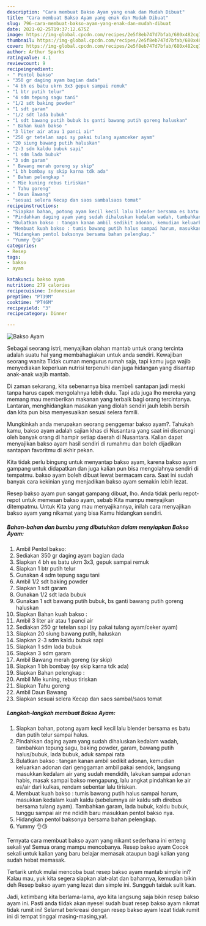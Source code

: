 ```yaml
---
description: "Cara membuat Bakso Ayam yang enak dan Mudah Dibuat"
title: "Cara membuat Bakso Ayam yang enak dan Mudah Dibuat"
slug: 796-cara-membuat-bakso-ayam-yang-enak-dan-mudah-dibuat
date: 2021-02-25T19:37:12.675Z
image: https://img-global.cpcdn.com/recipes/2e5f8eb747d7bfab/680x482cq70/bakso-ayam-foto-resep-utama.jpg
thumbnail: https://img-global.cpcdn.com/recipes/2e5f8eb747d7bfab/680x482cq70/bakso-ayam-foto-resep-utama.jpg
cover: https://img-global.cpcdn.com/recipes/2e5f8eb747d7bfab/680x482cq70/bakso-ayam-foto-resep-utama.jpg
author: Arthur Sparks
ratingvalue: 4.1
reviewcount: 9
recipeingredient:
- " Pentol bakso"
- "350 gr daging ayam bagian dada"
- "4 bh es batu ukrn 3x3 gepuk sampai remuk"
- "1 btr putih telur"
- "4 sdm tepung sagu tani"
- "1/2 sdt baking powder"
- "1 sdt garam"
- "1/2 sdt lada bubuk"
- "1 sdt bawang putih bubuk bs ganti bawang putih goreng haluskan"
- " Bahan kuah bakso "
- "3 liter air atau 1 panci air"
- "250 gr tetelan sapi sy pakai tulang ayamceker ayam"
- "20 siung bawang putih haluskan"
- "2-3 sdm kaldu bubuk sapi"
- "1 sdm lada bubuk"
- "3 sdm garam"
- " Bawang merah goreng sy skip"
- "1 bh bombay sy skip karna tdk ada"
- " Bahan pelengkap "
- " Mie kuning rebus tiriskan"
- " Tahu goreng"
- " Daun Bawang"
- "sesuai selera Kecap dan saos sambalsaos tomat"
recipeinstructions:
- "Siapkan bahan, potong ayam kecil kecil lalu blender bersama es batu dan putih telur sampai halus."
- "Pindahkan daging ayam yang sudah dihaluskan kedalam wadah, tambahkan tepung sagu, baking powder, garam, bawang putih halus/bubuk, lada bubuk, aduk sampai rata"
- "Bulatkan bakso : tangan kanan ambil sedikit adonan, kemudian keluarkan adonan dari genggaman ambil pakai sendok, langsung masukkan kedalam air yang sudah mendidih, lakukan sampai adonan habis, masak sampai bakso mengapung, lalu angkat pindahkan ke air es/air dari kulkas, rendam sebentar lalu tiriskan."
- "Membuat kuah bakso : tumis bawang putih halus sampai harum, masukkan kedalam kuah kaldu (sebelumnya air kaldu sdh direbus bersama tulang ayam). Tambahkan garam, lada bubuk, kaldu bubuk, tunggu sampai air me ndidih baru masukkan pentol bakso nya."
- "Hidangkan pentol baksonya bersama bahan pelengkap."
- "Yummy 👌😘"
categories:
- Resep
tags:
- bakso
- ayam

katakunci: bakso ayam 
nutrition: 279 calories
recipecuisine: Indonesian
preptime: "PT39M"
cooktime: "PT46M"
recipeyield: "3"
recipecategory: Dinner

---
```



![Bakso Ayam](https://img-global.cpcdn.com/recipes/2e5f8eb747d7bfab/680x482cq70/bakso-ayam-foto-resep-utama.jpg)

Sebagai seorang istri, menyajikan olahan mantab untuk orang tercinta adalah suatu hal yang membahagiakan untuk anda sendiri. Kewajiban seorang  wanita Tidak cuman mengurus rumah saja, tapi kamu juga wajib menyediakan keperluan nutrisi terpenuhi dan juga hidangan yang disantap anak-anak wajib mantab.

Di zaman  sekarang, kita sebenarnya bisa membeli santapan jadi meski tanpa harus capek mengolahnya lebih dulu. Tapi ada juga lho mereka yang memang mau memberikan makanan yang terbaik bagi orang tercintanya. Lantaran, menghidangkan masakan yang diolah sendiri jauh lebih bersih dan kita pun bisa menyesuaikan sesuai selera famili. 



Mungkinkah anda merupakan seorang penggemar bakso ayam?. Tahukah kamu, bakso ayam adalah sajian khas di Nusantara yang saat ini disenangi oleh banyak orang di hampir setiap daerah di Nusantara. Kalian dapat menyajikan bakso ayam hasil sendiri di rumahmu dan boleh dijadikan santapan favoritmu di akhir pekan.

Kita tidak perlu bingung untuk menyantap bakso ayam, karena bakso ayam gampang untuk didapatkan dan juga kalian pun bisa mengolahnya sendiri di tempatmu. bakso ayam boleh dibuat lewat bermacam cara. Saat ini sudah banyak cara kekinian yang menjadikan bakso ayam semakin lebih lezat.

Resep bakso ayam pun sangat gampang dibuat, lho. Anda tidak perlu repot-repot untuk memesan bakso ayam, sebab Kita mampu menyajikan ditempatmu. Untuk Kita yang mau menyajikannya, inilah cara menyajikan bakso ayam yang nikamat yang bisa Kamu hidangkan sendiri.

<!--inarticleads1-->

##### Bahan-bahan dan bumbu yang dibutuhkan dalam menyiapkan Bakso Ayam:

1. Ambil  Pentol bakso:
1. Sediakan 350 gr daging ayam bagian dada
1. Siapkan 4 bh es batu ukrn 3x3, gepuk sampai remuk
1. Siapkan 1 btr putih telur
1. Gunakan 4 sdm tepung sagu tani
1. Ambil 1/2 sdt baking powder
1. Siapkan 1 sdt garam
1. Gunakan 1/2 sdt lada bubuk
1. Gunakan 1 sdt bawang putih bubuk, bs ganti bawang putih goreng haluskan
1. Siapkan  Bahan kuah bakso :
1. Ambil 3 liter air atau 1 panci air
1. Sediakan 250 gr tetelan sapi (sy pakai tulang ayam/ceker ayam)
1. Siapkan 20 siung bawang putih, haluskan
1. Siapkan 2-3 sdm kaldu bubuk sapi
1. Siapkan 1 sdm lada bubuk
1. Siapkan 3 sdm garam
1. Ambil  Bawang merah goreng (sy skip)
1. Siapkan 1 bh bombay (sy skip karna tdk ada)
1. Siapkan  Bahan pelengkap :
1. Ambil  Mie kuning, rebus tiriskan
1. Siapkan  Tahu goreng
1. Ambil  Daun Bawang
1. Siapkan sesuai selera Kecap dan saos sambal/saos tomat




<!--inarticleads2-->

##### Langkah-langkah membuat Bakso Ayam:

1. Siapkan bahan, potong ayam kecil kecil lalu blender bersama es batu dan putih telur sampai halus.
1. Pindahkan daging ayam yang sudah dihaluskan kedalam wadah, tambahkan tepung sagu, baking powder, garam, bawang putih halus/bubuk, lada bubuk, aduk sampai rata
1. Bulatkan bakso : tangan kanan ambil sedikit adonan, kemudian keluarkan adonan dari genggaman ambil pakai sendok, langsung masukkan kedalam air yang sudah mendidih, lakukan sampai adonan habis, masak sampai bakso mengapung, lalu angkat pindahkan ke air es/air dari kulkas, rendam sebentar lalu tiriskan.
1. Membuat kuah bakso : tumis bawang putih halus sampai harum, masukkan kedalam kuah kaldu (sebelumnya air kaldu sdh direbus bersama tulang ayam). Tambahkan garam, lada bubuk, kaldu bubuk, tunggu sampai air me ndidih baru masukkan pentol bakso nya.
1. Hidangkan pentol baksonya bersama bahan pelengkap.
1. Yummy 👌😘




Ternyata cara membuat bakso ayam yang nikamt sederhana ini enteng sekali ya! Semua orang mampu mencobanya. Resep bakso ayam Cocok sekali untuk kalian yang baru belajar memasak ataupun bagi kalian yang sudah hebat memasak.

Tertarik untuk mulai mencoba buat resep bakso ayam mantab simple ini? Kalau mau, yuk kita segera siapkan alat-alat dan bahannya, kemudian bikin deh Resep bakso ayam yang lezat dan simple ini. Sungguh taidak sulit kan. 

Jadi, ketimbang kita berlama-lama, ayo kita langsung saja bikin resep bakso ayam ini. Pasti anda tiidak akan nyesel sudah buat resep bakso ayam nikmat tidak rumit ini! Selamat berkreasi dengan resep bakso ayam lezat tidak rumit ini di tempat tinggal masing-masing,ya!.

